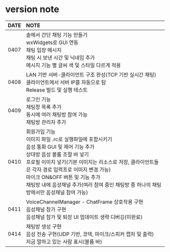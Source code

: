 # version note
|DATE|NOTE|
|:--|:--|
|0407|솔에서 간단 채팅 기능 만들기<br>wxWidgets로 GUI 연동<br>채팅 입장 메시지<br>채팅 시 보낸 시간 및 닉네임 추가<br>메시지 기능 별 글씨 색 및 스타일 다르게 적용|
|0408|LAN 기반 서버-클라이언트 구조 완성(TCP 기반 실시간 채팅)<br>클라이언트에서 서버 IP를 자동으로 탐<br>Release 빌드 및 실행 테스트|
|0409|로그인 기능<br>채팅창 목록 추가<br>동시에 여러 채팅방 참여 가능<br>채팅방 관리자 추가|
|0410|회원가입 기능<br>이미지 파일 .rc로 실행파일에 포함시키기<br>음성 통화 GUI 및 제어 기능 추가<br>상대방 음성 볼륨 조절 바 넣기<br>프로필 이미지 넣기(기본 이미지는 리소스로 저장, 클라이언트들은 각자 경로 입력프로 이미지 변경 가능)<br>마이크 ON&OFF 버튼 및 기능 추가<br>채팅방 내에 음성채널 추가(여러 참여 중인 채팅방 중 하나의 채팅방에서만 음성채널 참여 가능)|
|0411|VoiceChannelManager - ChatFrame 상호작용 구현<br>음성채널 참가 구현<br>음성채널 참가 및 퇴장 UI 업데이트 생략 디버깅(미완료)|
|0414|채팅방 생성 구현<br>음성 전송 구현(UDP 기반, 코덱, 마이크/스피커 캡처 및 출력)<br>지금 말하고 있는 사람 표시(볼륨 바)|